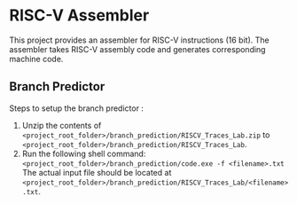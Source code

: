 # RISC-V Assembler

This project provides an assembler for RISC-V instructions (16 bit). The assembler takes RISC-V assembly code and generates corresponding machine code. 

## Branch Predictor
Steps to setup the branch predictor :
1. Unzip the contents of `<project_root_folder>/branch_prediction/RISCV_Traces_Lab.zip` to `<project_root_folder>/branch_prediction/RISCV_Traces_Lab`.
2. Run the following shell command:
`<project_root_folder>/branch_prediction/code.exe -f <filename>.txt`
<br>The actual input file should be located at `<project_root_folder>/branch_prediction/RISCV_Traces_Lab/<filename>.txt`.
